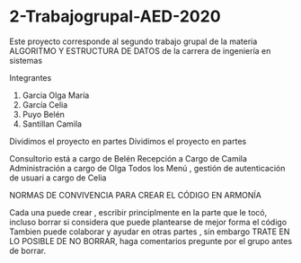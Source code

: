 # 2-Trabajogrupal-AED-2020
Este proyecto corresponde al segundo trabajo grupal de la materia ALGORITMO Y ESTRUCTURA DE DATOS de la carrera de ingeniería en sistemas

Integrantes

1)   Garcia Olga María
2)   García Celia
3)   Puyo  Belén
4)   Santillan Camila

Dividimos el proyecto en partes
Dividimos el proyecto en partes


Consultorio  está a cargo de Belén
Recepción a Cargo de  Camila
Administración a cargo de Olga
Todos los Menú , gestión de autenticación de usuari a cargo de Celia


NORMAS DE CONVIVENCIA PARA CREAR EL CÓDIGO EN ARMONÍA

Cada una puede crear , escribir principlmente en la parte  que le tocó, incluso borrar si considera que puede plantearse de mejor forma el código
Tambien puede colaborar y ayudar en otras partes , sin embargo TRATE EN LO POSIBLE DE NO BORRAR, haga comentarios pregunte por el grupo antes de borrar.


